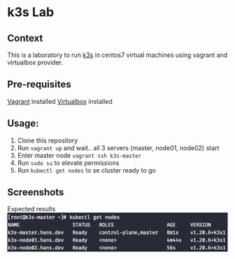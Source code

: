 # k3s Lab

## Context

This is a laboratory to run [k3s](https://k3s.io/) in centos7 virtual machines using vagrant and virtualbox provider.

## Pre-requisites

[Vagrant](https://www.vagrantup.com/downloads)  installed
[Virtualbox](https://www.virtualbox.org/wiki/Downloads) installed

## Usage:

1. Clone this repository
2. Run `vagrant up` and wait.. all 3 servers (master, node01, node02) start
3. Enter master node `vagrant ssh k3s-master`
4. Run `sudo su` to elevate permissions
5. Run `kubectl get nodes` to se cluster ready to go

## Screenshots

Expected results
![Expected](https://github.com/hansnewton/k3s-lab/blob/master/screenshots/expected.png?raw=true)